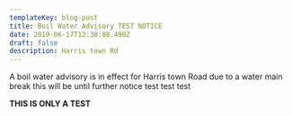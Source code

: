 ```yaml
---
templateKey: blog-post
title: Boil Water Advisory TEST NOTICE
date: 2019-06-17T12:38:08.490Z
draft: false
description: Harris town Rd
---
```

A boil water advisory is in effect for Harris town Road due to a water main break this will be until further notice test test test

**THIS IS ONLY A TEST**
